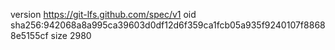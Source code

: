 version https://git-lfs.github.com/spec/v1
oid sha256:942068a8a995ca39603d0df12d6f359ca1fcb05a935f9240107f88688e5155cf
size 2980
